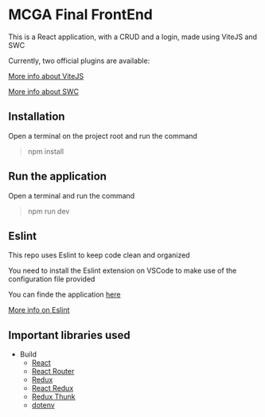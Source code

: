 # MCGA Final FrontEnd

This is a React application, with a CRUD and a login, made using ViteJS and SWC

Currently, two official plugins are available:

[More info about ViteJS](https://vitejs.dev/)

[More info about SWC](https://swc.rs/)

## Installation

Open a terminal on the project root and run the command

> npm install


## Run the application

Open a terminal and run the command

> npm run dev

## Eslint

This repo uses Eslint to keep code clean and organized

You need to install the Eslint extension on VSCode to make use of the configuration file provided

You can finde the application [here](https://marketplace.visualstudio.com/items?itemName=dbaeumer.vscode-eslint)

[More info on Eslint](https://eslint.org/)

## Important libraries used

- Build
  - [React](https://react.dev/)
  - [React Router](https://reactrouter.com/en/main)
  - [Redux](https://redux.js.org/)
  - [React Redux](https://react-redux.js.org/)
  - [Redux Thunk](https://github.com/reduxjs/redux-thunk)
  - [dotenv](https://www.npmjs.com/package/dotenv)
